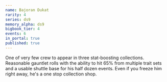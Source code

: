 ```yaml
---
name: Bajoran Dukat
rarity: 4
series: ds9
memory_alpha: ds9
bigbook_tier: 4
events: 6
in_portal: true
published: true
---
```


One of very few crew to appear in three stat-boosting collections. Reasonable gauntlet rolls with the ability to hit 65% from multiple trait sets and a usable shuttle base for his half dozen events. Even if you freeze him right away, he's a one stop collection shop.
